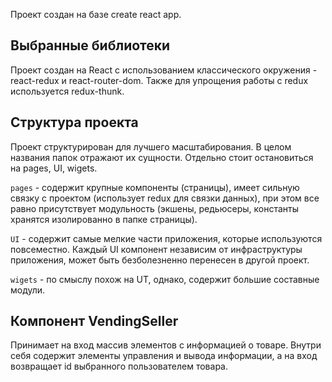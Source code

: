 Проект создан на базе create react app.

## Выбранные библиотеки

Проект создан на React с использованием классического окружения - react-redux и react-router-dom.
Также для упрощения работы с redux используется redux-thunk.

## Структура проекта

Проект структурирован для лучшего масштабирования. В целом названия папок отражают их сущности. Отдельно
стоит остановиться на pages, UI, wigets.

`pages` - содержит крупные компоненты (страницы), имеет сильную связку с проектом (использует redux для связки данных),
при этом все равно присутствует модульность (экшены, редьюсеры, константы хранятся изолированно в папке страницы).

`UI` - содержит самые мелкие части приложения, которые используются повсеместно. Каждый UI компонент
независим от инфраструктуры приложения, может быть безболезненно перенесен в другой проект.

`wigets` - по смыслу похож на UT, однако, содержит большие составные модули.

## Компонент VendingSeller

Принимает на вход массив элементов с информацией о товаре. Внутри себя содержит элементы управления и вывода
информации, а на вход возвращает id выбранного пользователем товара.